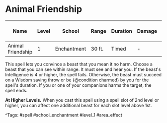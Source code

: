 # Animal Friendship

| Name | Level | School | Range | Duration | Damage | Save DC & Type |
|------|-------|--------|-------|----------|--------|----------------|
| Animal Friendship | 1 | Enchantment | 30 ft. | Timed | - | - |

This spell lets you convince a beast that you mean it no harm. Choose a beast that you can see within range. It must see and hear you. If the beast's Intelligence is 4 or higher, the spell fails. Otherwise, the beast must succeed on a Wisdom saving throw or be {@condition charmed} by you for the spell's duration. If you or one of your companions harms the target, the spell ends.

**At Higher Levels.** When you cast this spell using a spell slot of 2nd level or higher, you can affect one additional beast for each slot level above 1st.

^Tags: #spell #school_enchantment #level_1 #area_effect